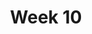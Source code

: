 ---
title: Week 10
weekNumber: 10
days:
- date: 2024-09-30
  events:
    ? '**Lecture 9**{: .label .label-lecture } [Biopython SeqIO Module & Intro to Bio.Entrez](lecture/lec09)'
    : ''
- date: 2024-10-02
  events:
    ? '**Lab 9**{: .label .label-lab } [Handling Biological Sequence Files with SeqIO & Basic Entrez Queries](lab/lab09)'
    ? '**Homework 9**{: .label .label-hw } [SeqIO & Entrez](hw/hw09) (due Oct 9)'
    : ''

---
